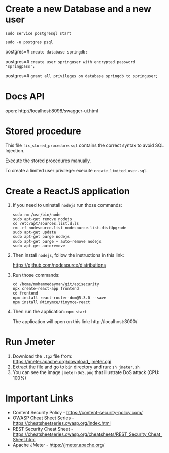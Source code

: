 # Create a new Database and a new user

`sudo service postgresql start`

`sudo -u postgres psql`

postgres=# `create database springdb;`

postgres=# `create user springuser with encrypted password 'springpass';`

postgres=# `grant all privileges on database springdb to springuser;`

# Docs API

open: http://localhost:8098/swagger-ui.html

# Stored procedure

This file `fix_stored_procedure.sql` contains the correct syntax to avoid SQL Injection.

Execute the stored procedures manually.

To create a limited user privilege: execute `create_limited_user.sql`.

# Create a ReactJS application

1) If you need to uninstall `nodejs` run those commands:

       sudo rm /usr/bin/node
       sudo apt-get remove nodejs
       cd /etc/apt/sources.list.d;ls
       rm -rf nodesource.list nodesource.list.distUpgrade
       sudo apt-get update
       sudo apt-get purge nodejs
       sudo apt-get purge – auto-remove nodejs
       sudo apt-get autoremove

2) Then install `nodejs`, follow the instructions in this link:

   https://github.com/nodesource/distributions

3) Run those commands:
   
       cd /home/mohammedayman/git/apisecurity
       npx create-react-app frontend
       cd frontend
       npm install react-router-dom@5.3.0 --save
       npm install @tinymce/tinymce-react

4) Then run the application: `npm start`

    The application will open on this link: http://localhost:3000/

# Run Jmeter

1) Download the `.tgz` file from: https://jmeter.apache.org/download_jmeter.cgi
2) Extract the file and go to `bin` directory and run: `sh jmeter.sh`
3) You can see the image `jmeter-DoS.png` that illustrate DoS attack (CPU: 100%)


# Important Links
- Content Security Policy - https://content-security-policy.com/
- OWASP Cheat Sheet Series - https://cheatsheetseries.owasp.org/index.html
- REST Security Cheat Sheet - https://cheatsheetseries.owasp.org/cheatsheets/REST_Security_Cheat_Sheet.html
- Apache JMeter - https://jmeter.apache.org/
